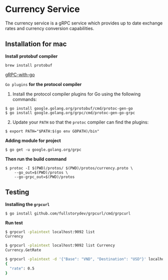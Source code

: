 # **Currency Service**
The currency service is a gRPC service which provides up to date exchange rates and currency conversion capabilities.

## **Installation for mac**
**Install protobuf compiler**

```shell
brew install protobuf
```

[gRPC-with-go](https://www.grpc.io/docs/languages/go/quickstart/)

```Go plugins``` **for the protocol compiler**

1. Install the protocol compiler plugins for Go using the following commands:

```shell
$ go install google.golang.org/protobuf/cmd/protoc-gen-go
$ go install google.golang.org/grpc/cmd/protoc-gen-go-grpc
```

2. Update your ```PATH``` so that the ```protoc``` compiler can find the plugins:

```shell
$ export PATH="$PATH:$(go env GOPATH)/bin"
```

**Adding module for project**

```shell
$ go get -u google.golang.org/grpc
```

**Then run the build command**

```shell
$ protoc -I $(PWD)/protos/ $(PWD)/protos/currency.proto \
    --go_out=$(PWD)/protos \
    --go-grpc_out=$(PWD)/protos
```

## **Testing**
**Installing the ```grpcurl```**

```shell
$ go install github.com/fullstorydev/grpcurl/cmd/grpcurl
```

**Run test**

```sh
$ grpcurl -plaintext localhost:9092 list
Currency

$ grpcurl -plaintext localhost:9092 list Currency
Currency.GetRate

$ grpcurl -plaintext -d '{"Base": "VND", "Destination": "USD"}' localhost:9092 Currency.GetRate
{
  "rate": 0.5
}
```
